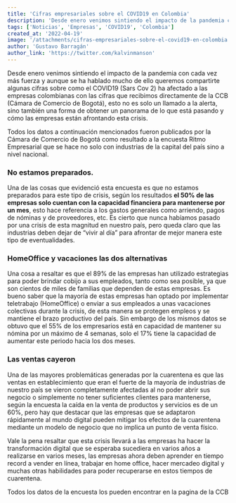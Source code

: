 ```yaml
---
title: 'Cifras empresariales sobre el COVID19 en Colombia'
description: 'Desde enero venimos sintiendo el impacto de la pandemia con cada vez más fuerza y aunque se ha hablado mucho de ello queremos compartirte algunas cifras sobre como el COVID19 (Sars Cov 2) ha afectado a las empresas colombianas con las cifras que recibimos directamente de la CCB (Cámara de Comercio de Bogotá).'
tags: ['Noticias', 'Empresas', 'COVID19', 'Colombia']
created_at: '2022-04-19'
image: '/attachments/cifras-empresariales-sobre-el-covid19-en-colombia.webp'
author: 'Gustavo Barragán'
author_link: 'https://twitter.com/kalvinmanson'
---
```

Desde enero venimos sintiendo el impacto de la pandemia con cada vez más fuerza y aunque se ha hablado mucho de ello queremos compartirte algunas cifras sobre como el COVID19 (Sars Cov 2) ha afectado a las empresas colombianas con las cifras que recibimos directamente de la CCB (Cámara de Comercio de Bogotá), esto no es solo un llamado a la alerta, sino también una forma de obtener un panorama de lo que está pasando y cómo las empresas están afrontando esta crisis.

Todos los datos a continuación mencionados fueron publicados por la Cámara de Comercio de Bogotá como resultado a la encuesta Ritmo Empresarial que se hace no solo con industrias de la capital del país sino a nivel nacional.

### No estamos preparados.

Una de las cosas que evidenció esta encuesta es que no estamos preparados para este tipo de crisis, según los resultados **el 50% de las empresas solo cuentan con la capacidad financiera para mantenerse por un mes**, esto hace referencia a los gastos generales como arriendo, pagos de nóminas y de proveedores, etc. Es cierto que nunca habíamos pasado por una crisis de esta magnitud en nuestro país, pero queda claro que las industrias deben dejar de “vivir al día” para afrontar de mejor manera este tipo de eventualidades.

### HomeOffice y vacaciones las dos alternativas

Una cosa a resaltar es que el 89% de las empresas han utilizado estrategias para poder brindar cobijo a sus empleados, tanto como sea posible, ya que son cientos de miles de familias que dependen de estas empresas. Es bueno saber que la mayoría de estas empresas han optado por implementar teletrabajo (HomeOffice) o enviar a sus empleados a unas vacaciones colectivas durante la crisis, de esta manera se protegen empleos y se mantiene el brazo productivo del país. Sin embargo de los mismos datos se obtuvo que el 55% de los empresarios está en capacidad de mantener su nómina por un máximo de 4 semanas, solo el 17% tiene la capacidad de aumentar este periodo hacia los dos meses.

### Las ventas cayeron

Una de las mayores problemáticas generadas por la cuarentena es que las ventas en establecimiento que eran el fuerte de la mayoría de industrias de nuestro país se vieron completamente afectadas al no poder abrir sus negocio o simplemente no tener suficientes clientes para mantenerse, según la encuesta la caída en la venta de productos y servicios es de un 60%, pero hay que destacar que las empresas que se adaptaron rápidamente al mundo digital pueden mitigar los efectos de la cuarentena mediante un modelo de negocio que no implica un punto de venta físico.

Vale la pena resaltar que esta crisis llevará a las empresas ha hacer la transformación digital que se esperaba sucediera en varios años a realizarse en varios meses, las empresas ahora deben aprender en tiempo record a vender en línea, trabajar en home office, hacer mercadeo digital y muchas otras habilidades para poder recuperarse en estos tiempos de cuarentena.

Todos los datos de la encuesta los pueden encontrar en la pagina de la CCB
